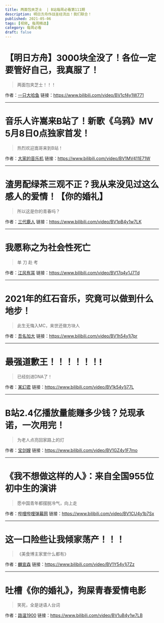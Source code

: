 ```yaml
---
title: 两面包夹芝士  | B站每周必看第111期
description: 明日方舟作战圣经流出！我们联合！
published: 2021-05-06
tags: [视频, 每周精选]
category: 每周必看
draft: false
---
```


# 【明日方舟】3000块全没了！各位一定要管好自己，我真服了！
> 两面包夹芝士！！！

作者：[一只大哈鱼](https://space.bilibili.com/624757844)
链接：https://www.bilibili.com/video/BV1cf4y1W771

---

# 音乐人许嵩来B站了！新歌《乌鸦》MV 5月8日0点独家首发！
> 热烈欢迎嵩哥来到B站！

作者：[大家的音乐机](https://space.bilibili.com/32708543)
链接：https://www.bilibili.com/video/BV1MV411E71W

---

# 渣男配绿茶三观不正？我从来没见过这么感人的爱情！【你的婚礼】
> 所以这是你的青春吗？

作者：[三代鹿人](https://space.bilibili.com/5870268)
链接：https://www.bilibili.com/video/BV1pB4y1w7LK

---

# 我愿称之为社会性死亡
> 单 刀 赴 考

作者：[江风有耳](https://space.bilibili.com/354653806)
链接：https://www.bilibili.com/video/BV17q4y1J7Td

---

# 2021年的红石音乐，究竟可以做到什么地步！
> 此生无悔入MC，来世还做方块人

作者：[吾名加大](https://space.bilibili.com/86874547)
链接：https://www.bilibili.com/video/BV1h54y1j7pr

---

# 最强道歉王！！！！！！!
> 已经刻进DNA了！

作者：[某幻君](https://space.bilibili.com/1577804)
链接：https://www.bilibili.com/video/BV1k54y1j77L

---

# B站2.4亿播放量能赚多少钱？兑现承诺，一次用完！
> 为老人点亮回家路上的灯

作者：[宝剑嫂](https://space.bilibili.com/113362335)
链接：https://www.bilibili.com/video/BV1GZ4y1F7mo

---

# 《我不想做这样的人》：来自全国955位初中生的演讲
> 愿中国青年都摆脱冷气，向上走

作者：[哔哩哔哩弹幕网](https://space.bilibili.com/8047632)
链接：https://www.bilibili.com/video/BV1CU4y1b7Sx

---

# 这一口险些让我倾家荡产！！！
> 《美食博主家里什么都有》

作者：[麟宣森](https://space.bilibili.com/52190805)
链接：https://www.bilibili.com/video/BV1Y54y1j7Zz

---

# 吐槽《你的婚礼》，狗屎青春爱情电影
> 笑死，全是谜语人台词

作者：[路温1900](https://space.bilibili.com/414336759)
链接：https://www.bilibili.com/video/BV1uB4y1w7LB

